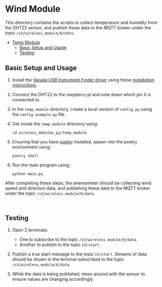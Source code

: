 # Wind Module
This directory contains the scripts to collect temperature and humidity from the DHT22 sensor, and publish these data to the MQTT broker under the topic `/v3/wireless_module/6/data`.

- [Temp Module](#temp-module)
  - [Basic Setup and Usage](#basic-setup-and-usage)
  - [Testing](#testing)

## Basic Setup and Usage
1. Install the [Vaisala USB Instrument Finder driver](https://go.vaisala.com/software/WXT530/Vaisala_WXT530_Configuration_Tool_Weather_Measurement.zip?_ga=2.138439603.1803271655.1674458831-1555859295.1674458831) using these [installation instructions](https://docs.vaisala.com/r/M211840EN-F/en-US/GUID-6D206CCD-21E9-4E9A-98C9-760C90EA90BF/GUID-AE6CDFA9-16A5-4E47-B354-37C04534C558).

2. Connect the DHT22 to the raspberry pi and note down which pin it is connected to.

3. In the `temp_module` directory, create a local version of `config.py` using the `config.example.py` file. 

4. Get inside the `temp_module` directory using:
     ```
     cd wireless_mdoules_py/temp_module
    ```

5. Ensuring that you have [poetry](https://python-poetry.org/) installed, spawn into the poetry environment using:
    ```
    poetry shell
    ```

6. Run the main program using:
    ```
    python main.py
    ```

After completing these steps, the anemometer should be collecting wind speed and direction data, and publishing these data to the MQTT broker under the topic `/v3/wireless_module/6/data`.

<br>

## Testing
1. Open 2 terminals:
    - One to subscribe to the topic `/v3/wireless_module/6/data`.
    - Another to publish to the topic `v3/start`.

2. Publish a true start message to the topic `v3/start`. Streams of data should be shown in the terminal subscribed to the topic `/v3/wireless_module/6/data`.

3. While the data is being published, mess around with the sensor to ensure values are changing accordingly.